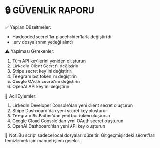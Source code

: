 
🔒 GÜVENLİK RAPORU
==================

✅ Yapılan Düzeltmeler:
- Hardcoded secret'lar placeholder'larla değiştirildi
- .env dosyalarının yedeği alındı

⚠️  Yapılması Gerekenler:
1. Tüm API key'lerini yeniden oluşturun
2. LinkedIn Client Secret'ı değiştirin
3. Stripe secret key'ini değiştirin
4. Telegram bot token'ını değiştirin
5. Google OAuth secret'ını değiştirin
6. OpenAI API key'ini değiştirin

🔧 Acil Eylemler:
1. LinkedIn Developer Console'dan yeni client secret oluşturun
2. Stripe Dashboard'dan yeni secret key oluşturun
3. Telegram BotFather'dan yeni bot token oluşturun
4. Google Cloud Console'dan yeni OAuth secret oluşturun
5. OpenAI Dashboard'dan yeni API key oluşturun

📝 Not: Bu script sadece local dosyaları düzeltir. 
    Git geçmişindeki secret'ları temizlemek için manuel işlem gerekir.
